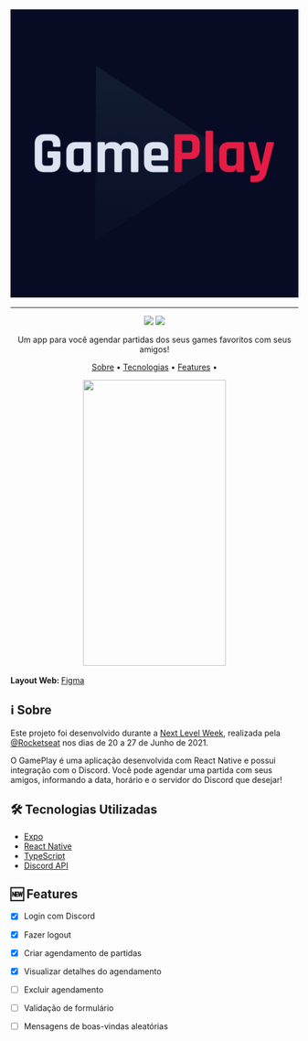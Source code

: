 <div align="center">
   <img src="/assets/icon.png" />
   <hr>
   <img src="https://img.shields.io/badge/license-MIT-brightgreen">
   <img src="https://img.shields.io/static/v1?label=repo%20status&message=WIP&color=yellow&style=%3CSTYLE%3E&logo=%3CLOGO%3E">

   <p align="center"> Um app para você agendar partidas dos seus games favoritos com seus amigos! </p>

   <p align="center">
      <a href="#sobre">Sobre</a> •
      <a href="#techs">Tecnologias</a> • 
      <a href="#feats">Features</a> • 
   </p>

   <img src="https://drive.google.com/uc?export=view&id=16t6GvM_-1zgtqMfiQEJ3z4BsXFN76HTh" width="250" height="500">
</div>

<strong>Layout Web: </strong> <a target="_blank" href="https://www.figma.com/file/q8f77fvHHuqJvUouAf4HGS/GamePlay-NLW-Together">Figma</a>


<h2 id="sobre">
   ℹ Sobre
</h2>

<p>
    Este projeto foi desenvolvido durante a <a target="_blank" href="https://nextlevelweek.com/">Next Level Week</a>, realizada pela <a target="_blank" href="https://rocketseat.com.br">@Rocketseat</a> nos dias de 20 a 27 de Junho de 2021.
</p>

<p>
   O GamePlay é uma aplicação desenvolvida com React Native e possui integração com o Discord. Você pode agendar uma partida com seus amigos, informando a data, horário e o servidor do Discord que desejar!
</p>

<h2 id="techs">
   🛠 Tecnologias Utilizadas
</h2>

- [Expo](https://docs.expo.io/)
- [React Native](https://reactnative.dev/)
- [TypeScript](https://www.typescriptlang.org/)
- [Discord API](https://discord.com/developers/docs/intro)

<h2 id="feats">
   🆕 Features
</h2>

- [X] Login com Discord
- [X] Fazer logout
- [X] Criar agendamento de partidas
- [X] Visualizar detalhes do agendamento
- [ ] Excluir agendamento
- [ ] Validação de formulário
- [ ] Mensagens de boas-vindas aleatórias

